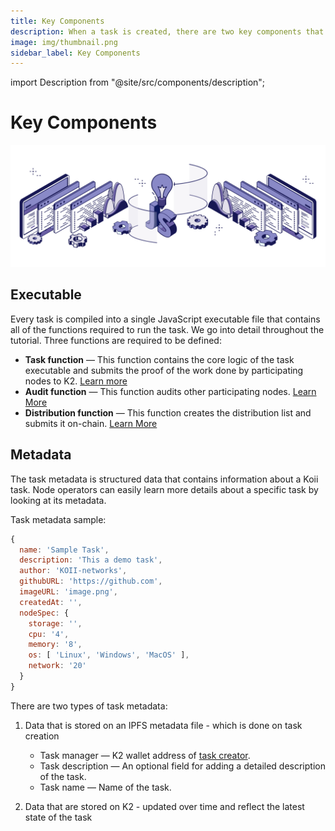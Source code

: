 ```yaml
---
title: Key Components
description: When a task is created, there are two key components that must be uploaded to the Koii Network to initiate the task.
image: img/thumbnail.png
sidebar_label: Key Components
---
```


import Description from "@site/src/components/description";

# Key Components

![banner](../../img/Key%20components.svg)

<Description
  text="When a task is created, there are two key components that must be uploaded to
  the Koii Network to initiate the task."
/>

## Executable

Every task is compiled into a single JavaScript executable file that contains all of the functions required to run the task. We go into detail throughout the tutorial. Three functions are required to be defined:

- **Task function** — This function contains the core logic of the task executable and submits the proof of the work done by participating nodes to K2. [Learn more](./key-components)
- **Audit function** — This function audits other participating nodes. [Learn More](/)
- **Distribution function** — This function creates the distribution list and submits it on-chain. [Learn More](./key-components)

## Metadata

The task metadata is structured data that contains information about a Koii task. Node operators can easily learn more details about a specific task by looking at its metadata.&#x20;

Task metadata sample:

```javascript
{
  name: 'Sample Task',
  description: 'This a demo task',
  author: 'KOII-networks',
  githubURL: 'https://github.com',
  imageURL: 'image.png',
  createdAt: '',
  nodeSpec: {
    storage: '',
    cpu: '4',
    memory: '8',
    os: [ 'Linux', 'Windows', 'MacOS' ],
    network: '20'
  }
}
```

There are two types of task metadata:

1. Data that is stored on an IPFS metadata file - which is done on task creation

   - Task manager — K2 wallet address of [task creator](/).
   - Task description — An optional field for adding a detailed description of the task.
   - Task name — Name of the task.

2. Data that are stored on K2 - updated over time and reflect the latest state of the task
